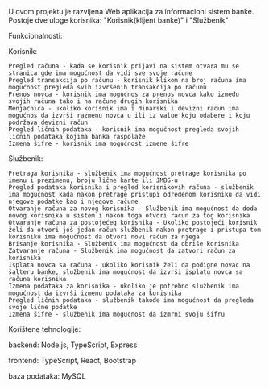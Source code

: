 U ovom projektu je razvijena Web aplikacija za informacioni sistem banke.
Postoje dve uloge korisnika: "Korisnik(klijent banke)" i "Službenik"

Funkcionalnosti:

  Korisnik:
  
    Pregled računa - kada se korisnik prijavi na sistem otvara mu se stranica gde ima mogućnost da vidi sve svoje račune
    Pregled transakcija po računu - korisnik klikom na broj računa ima mogućnost pregleda svih izvršenih transakcija po računu
    Prenos novca - korisnik ima mogućnos za prenos novca kako između svojih računa tako i na račune drugih korisnika
    Menjačnica - ukoliko korisnik ima i dinarski i devizni račun ima mogućnos da izvrši razmenu novca u ili iz value koju odabere i koju podržava devizni račun
    Pregled ličnih podataka - korisnik ima mogućnost pregleda svojih ličnih podataka kojima banka raspolaže
    Izmena šifre - korisnik ima mogućnost izmene šifre

  Službenik:
  
    Pretraga korisnika - službenik ima mogućnost pretrage korisnika po imenu i prezimenu, broju lične karte ili JMBG-u
    Pregled podataka korisnika i pregled korisnikovih računa - službenik ima mogućnost kada nakon pretrage pristupi određenom korisniku da vidi njegove podatke kao i njegove račune
    Otvaranje računa za novog korisnika - Službenik ima mogućnost da doda novog korisnika u sistem i nakon toga otvori račun za tog korisnika
    Otvaranje računa za postojećeg korisnika - Ukoliko postojeći korisnik želi da otvori još jedan račun službenik nakon pretrage i pristupa tom korisniku ima mogućnost da otvori novi račun za njega
    Brisanje korisnika - Službenik ima mogućnost da obriše korisnika
    Zatvaranje računa - Službenik ima mogućnost da zatvori račun za korisnika
    Isplata novca sa računa - ukoliko korisnik želi da podigne novac na šalteru banke, službenik ima mogućnost da izvrši isplatu novca sa računa korisnika
    Izmena podataka za korisnika - ukoliko je potrebno službenik ima mogućnost da izvrši izmenu podataka za korisnika
    Pregled ličnih podataka - službenik takođe ima mogućnost da pregleda svoje lične podatke
    Izmena šifre - službenik ima mogućnost da izmrni svoju šifru

Korištene tehnologije:

  backend: Node.js, TypeScript, Express
  
  frontend: TypeScript, React, Bootstrap
  
  baza podataka: MySQL
